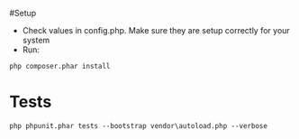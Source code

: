 
#Setup

- Check values in config.php. Make sure they are setup correctly for your system
- Run:
```
php composer.phar install
```

# Tests
```
php phpunit.phar tests --bootstrap vendor\autoload.php --verbose
```